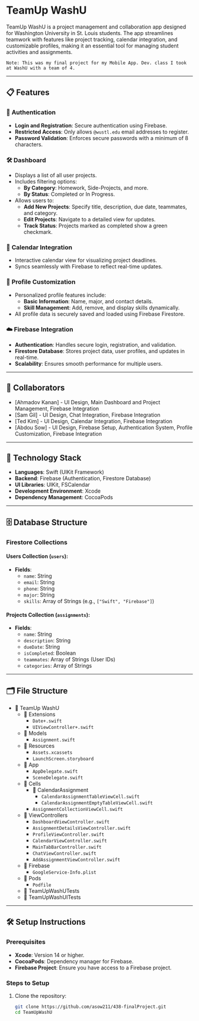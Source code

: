 # TeamUp WashU

TeamUp WashU is a project management and collaboration app designed for Washington University in St. Louis students. 
The app streamlines teamwork with features like project tracking, calendar integration, and customizable profiles, making it an essential tool for managing student activities and assignments.

```
Note: This was my final project for my Mobile App. Dev. class I took at WashU with a team of 4.
```

---

## 📋 **Features**

### 🔐 **Authentication**
- **Login and Registration**: Secure authentication using Firebase.
- **Restricted Access**: Only allows `@wustl.edu` email addresses to register.
- **Password Validation**: Enforces secure passwords with a minimum of 8 characters.

### 🛠️ **Dashboard**
- Displays a list of all user projects.
- Includes filtering options:
  - **By Category**: Homework, Side-Projects, and more.
  - **By Status**: Completed or In Progress.
- Allows users to:
  - **Add New Projects**: Specify title, description, due date, teammates, and category.
  - **Edit Projects**: Navigate to a detailed view for updates.
  - **Track Status**: Projects marked as completed show a green checkmark.

### 📅 **Calendar Integration**
- Interactive calendar view for visualizing project deadlines.
- Syncs seamlessly with Firebase to reflect real-time updates.

### 👤 **Profile Customization**
- Personalized profile features include:
  - **Basic Information**: Name, major, and contact details.
  - **Skill Management**: Add, remove, and display skills dynamically.
- All profile data is securely saved and loaded using Firebase Firestore.

### ☁️ **Firebase Integration**
- **Authentication**: Handles secure login, registration, and validation.
- **Firestore Database**: Stores project data, user profiles, and updates in real-time.
- **Scalability**: Ensures smooth performance for multiple users.

---

## 👥 **Collaborators**

* [Ahmadov Kanan] - UI Design, Main Dashboard and Project Management, Firebase Integration
* [Sam Gil] - UI Design, Chat Integration, Firebase Integration 
* [Ted Kim] - UI Design, Calendar Integration, Firebase Integration
* [Abdou Sow] - UI Design, Firebase Setup, Authentication System, Profile Customization, Firebase Integration

---

## 🚀 **Technology Stack**

- **Languages**: Swift (UIKit Framework)
- **Backend**: Firebase (Authentication, Firestore Database)
- **UI Libraries**: UIKit, FSCalendar
- **Development Environment**: Xcode
- **Dependency Management**: CocoaPods

---

## 🗄️ **Database Structure**

### **Firestore Collections**

#### **Users Collection** (`users`):
- **Fields**:
  - `name`: String
  - `email`: String
  - `phone`: String
  - `major`: String
  - `skills`: Array of Strings (e.g., `["Swift", "Firebase"]`)

#### **Projects Collection** (`assignments`):
- **Fields**:
  - `name`: String
  - `description`: String
  - `dueDate`: String
  - `isCompleted`: Boolean
  - `teammates`: Array of Strings (User IDs)
  - `categories`: Array of Strings

---

## 🗂️ **File Structure**


- 📁 TeamUp WashU
  - 📂 Extensions
    - `Date+.swift`
    - `UIViewController+.swift`
  - 📂 Models
    - `Assignment.swift`
  - 📂 Resources
    - `Assets.xcassets`
    - `LaunchScreen.storyboard`
  - 📂 App
    - `AppDelegate.swift`
    - `SceneDelegate.swift`
  - 📂 Cells
    - 📂 CalendarAssignment
      - `CalendarAssignmentTableViewCell.swift`
      - `CalendarAssignmentEmptyTableViewCell.swift`
    - `AssignmentCollectionViewCell.swift`
  - 📂 ViewControllers
    - `DashboardViewController.swift`
    - `AssignmentDetailsViewController.swift`
    - `ProfileViewController.swift`
    - `CalendarViewController.swift`
    - `MainTabBarController.swift`
    - `ChatViewController.swift`
    - `AddAssignmentViewController.swift`
  - 📂 Firebase
    - `GoogleService-Info.plist`
  - 📂 Pods
    - `Podfile`
  - 📁 TeamUpWashUTests
  - 📁 TeamUpWashUITests


---

## 🛠️ **Setup Instructions**

### **Prerequisites**

- **Xcode**: Version 14 or higher.
- **CocoaPods**: Dependency manager for Firebase.
- **Firebase Project**: Ensure you have access to a Firebase project.

### **Steps to Setup**

1. Clone the repository:
   ```bash
   git clone https://github.com/asow211/438-finalProject.git
   cd TeamUpWashU

